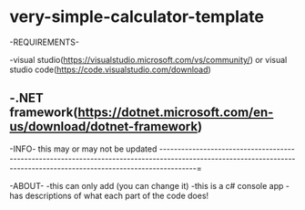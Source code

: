 # very-simple-calculator-template
-REQUIREMENTS-

-visual studio(https://visualstudio.microsoft.com/vs/community/) or visual studio code(https://code.visualstudio.com/download)

-.NET framework(https://dotnet.microsoft.com/en-us/download/dotnet-framework)
-----------------------------------------------------------------------------------------------------------------------------------------------------------------------
-INFO-
this may or may not be updated 
----------------------------------------------------------------------------------------------------------------------------------------------------------------------=

-ABOUT-
-this can only add  (you can change it)
-this is a c# console app 
-has descriptions of what each part of the code does!
